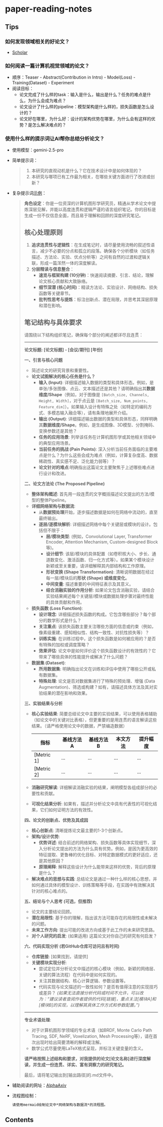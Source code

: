 # paper-reading-notes

## Tips

### 如何发现领域相关的好论文？

- [Scholar](https://www.scholar-inbox.com/)

### 如何阅读一篇计算机视觉领域的论文？

- 顺序：Teaser - Abstract(Contribution in Intro) - Model(Loss) - Training(Dataset) - Experiment
- 阅读目标：
  - 论文完成了什么样的task：输入是什么，输出是什么？任务的难点是什么，为什么会成为难点？
  - 论文设计了什么样的pipeline：模型架构是什么样的，损失函数是怎么设计的？
  - 论文好在哪里，为什么好：设计的架构优势在哪里，为什么会有这样的优势？是怎么解决难点的？

### 使用什么样的提示词让AI帮你总结分析论文？

- 使用模型：gemini-2.5-pro
- 简单提示词：
  >1. 本研究的直观动机是什么？它在技术设计中是如何体现的？
  >2. 本研究与哪项已有工作最为相关，在哪些关键方面进行了改进或创新？
- 复杂提示词[示例](./prompts.md)：
  > **角色设定**：你是一位资深的计算机图形学研究员，精通从学术论文中提炼深层见解，并能以高度连贯和逻辑严谨的语言组织笔记。你的目标是生成一份不仅信息全面，而且易于理解和回顾的深度研究笔记。
  >
  > ## 核心处理原则
  > 1.  **追求连贯性与逻辑性**：在生成笔记时，请尽量使用流畅的叙述性语言，减少不必要的分点和孤立的段落。确保各个分析模块（如任务描述、方法论、实验、优点分析等）之间有自然的过渡和逻辑关联，形成一篇浑然一体的深度解读。
  > 2.  **分层精读与信息整合**：
  >     *   **速览与框架构建 (10分钟)**：快速阅读摘要、引言、结论，理解论文核心贡献和大致脉络。
  >     *   **细节深潜 (核心时间)**：精读方法论、实验设计、网络结构、损失函数等关键章节。
  >     *   **批判性思考与提炼**：标注创新点、潜在局限，并思考其深层原理和潜在影响。
  >
  > ## 笔记结构与具体要求
  > 请围绕以下结构组织笔记，确保每个部分的阐述都详尽且连贯：
  >
  > ---
  >
  > **论文标题: [论文标题] - [会议/期刊] [年份]**
  >
  > **一、引言与核心问题**
  >    *   简述论文的研究背景和重要性。
  >    *   **论文试图解决的核心任务是什么？**
  >         *   **输入 (Input)**: 详细描述输入数据的类型和具体形态。例如，是单张/多张图像、点云、文本描述还是其他？请明确指出其**数据维度/Shape**（例如，对于图像是 `[Batch_size, Channels, Height, Width]`，对于点云是 `[Batch_size, Num_points, Feature_dim]`）。如果输入设计有特殊之处（如特定的编码方式、多模态输入融合等），请有条理地展开介绍。
  >         *   **输出 (Output)**: 详细描述输出数据的类型和具体形态，同样明确其**数据维度/Shape**。例如，是生成图像、3D模型、分割掩码、变换参数还是其他？
  >         *   **任务的应用场景**: 列举该任务在计算机图形学或其他相关领域中的典型应用场景。
  >         *   **当前任务的挑战 (Pain Points)**: 深入分析当前任务面临的主要难点是什么？为什么这些会成为难点（例如，计算复杂度高、数据稀疏性、真实感不足、泛化能力弱等）？
  >         *   **论文针对的难点**:明确指出这篇论文主要聚焦于上述哪些难点进行设计和改进。
  >
  > **二、论文方法论 (The Proposed Pipeline)**
  >    *   **整体架构概述**: 首先用一段连贯的文字概括描述论文提出的方法/模型的整体Pipeline。
  >    *   **详细网络架构与数据流**:
  >         *   从**数据预处理**开始，逐步描述数据是如何在网络中流动的，直至最终输出。
  >         *   **逐层/逐模块解析**: 详细描述网络中每个关键层或模块的设计。包括但不限于：
  >             *   **层/模块类型**: (例如，Convolutional Layer, Transformer Encoder, Attention Mechanism, Custom-designed Block等)。
  >             *   **设计细节**: 该层/模块的具体配置（如卷积核大小、步长、通道数变化、激活函数、归一化方式等）。如果某个模块设计新颖或至关重要，请详细解释其内部结构和工作原理。
  >             *   **形状变换 (Shape Transformation)**: 清晰说明数据在经过每一层/模块后的**形状 (Shape) 或维度变化**。
  >             *   **中间变量**: 描述重要的中间特征表示及其意义。
  >             *   **结合消融实验的作用分析**: 如果论文包含消融实验，请结合实验结果阐述每个关键层/模块或数据处理步骤对最终性能的具体贡献和作用。
  >    *   **损失函数 (Loss Function)**:
  >         *   **设计理念**: 详细描述损失函数的构成。它包含哪些部分？每个部分的数学形式是什么？
  >         *   **关注重点**: 该损失函数主要关注哪些方面的信息或约束（例如，像素级重建、感知相似性、结构一致性、对抗性损失等）？
  >         *   **训练实施**: 在训练过程中，这个损失函数是如何被应用的？是否有特殊的加权或调度策略？
  >         *   **效果评估**: 论文中是如何评价这个损失函数设计的有效性的？它带来了哪些具体的性能提升或解决了什么问题？
  >    *   **数据集 (Dataset)**:
  >         *   **所用数据集**: 明确指出论文在训练和评估中使用了哪些公开或私有数据集。
  >         *   **特殊处理**: 论文是否对数据集进行了特殊的预处理、增强 (Data Augmentation)、筛选或构建？如有，请描述具体方法及其对实验结果的潜在影响和效果。
  >
  > **三、实验结果与分析**
  >    *   **核心实验结果**: 简要总结论文中主要的实验结果，可以使用表格辅助（如论文中的关键对比表格），但更重要的是用连贯的语言解读这些结果。（请严格使用论文中的数据，严禁编造数据）
  >
  >         | 指标     | 基线方法A | 基线方法B | 本文方法 | 提升幅度 |
  >         |----------|-----------|-----------|----------|---------|
  >         | [Metric 1] | ...       | ...       | ...      | ...     |
  >         | [Metric 2] | ...       | ...       | ...      | ...     |
  >
  >    *   **消融研究解读**: 详细解读消融实验的结果，阐明模型各组成部分的必要性和贡献。
  >    *   **可视化结果分析**: 如果有，描述并分析论文中具有代表性的可视化结果，它们如何证明方法的有效性。
  >
  > **四、论文的创新点、优势及其成因**
  >    *   **核心创新点**: 清晰提炼论文最主要的1-3个创新点。
  >    *   **架构/设计优势**:
  >         *   **优势详述**: 结合前述的网络架构、损失函数等具体实现细节，深入分析论文提出的方法为什么具有优势。例如，是因为更高效的特征提取、更鲁棒的优化目标、对特定数据模式的更好适应，还是其他原因？
  >         *   **原理阐释**: 解释这些设计为什么能带来这样的优势，背后的原理是什么？
  >    *   **解决难点的思想与实践**: 总结论文是通过一种什么样的核心思想，并如何通过具体的模型设计、训练策略等手段，在实践中有效解决其针对的核心难点的。
  >
  > **五、结论与个人思考 (可选，但推荐)**
  >    *   论文的主要结论回顾。
  >    *   **潜在局限性**: 基于你的理解，指出该方法可能存在的局限性或未解决的问题。
  >    *   **未来工作方向**: 提出可能的改进方向或基于此工作的未来研究思路。
  >    *   **对个人研究的启发**: (如果适用) 这篇论文对你自己的研究有何启发？
  >
  > **六、代码实现分析 (若GitHub仓库可访问且有时间)**
  >    *   **仓库链接**: [如果找到，请提供]
  >    *   **关键模块实现分析**:
  >         *   尝试定位并分析论文中描述的核心模块（例如，新颖的网络层、关键的算法流程）在代码中是如何实现的。
  >         *   关注其数据结构、核心计算逻辑、参数设置等。
  >         *   代码实现与论文描述的一致性如何？是否有值得注意的实现技巧或差异？
  >       *(如果无法直接分析代码或时间不允许，可以改为：“建议读者查阅作者提供的代码[链接]，重点关注[模块A]和[模块B]的实现，以理解其具体工作方式和参数配置。”)*
  >
  > ---
  >
  > **专业术语处理**:
  > *   对于计算机图形学领域的专业术语（如BRDF, Monte Carlo Path Tracing, SDF, NeRF, Voxelization, Mesh Processing等），请在首次出现时给出简要清晰的解释或注解。
  > *   数学公式尽量使用LaTeX格式呈现，并标注关键变量的含义。
  >
  > **请严格按照上述结构和要求，对我提供的论文[论文名称]进行深度解读，并生成一份连贯、详实、富有洞察力的研究笔记。**
  >
  > 最后，请将笔记输出到[输出路径]的.md文件中。

- 辅助阅读的网址：[AlphaAxiv](https://www.alphaxiv.org/)

- 流程图绘制：

  ```markdown
  请使用mermaid绘制论文中*网络架构与数据流*的流程图。
  ```


## Contents

